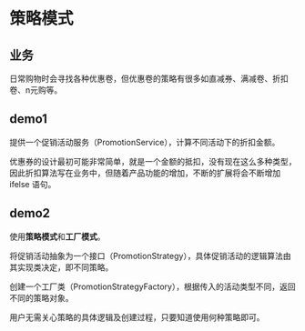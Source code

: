# 策略模式

## 业务

日常购物时会寻找各种优惠卷，但优惠卷的策略有很多如直减券、满减卷、折扣卷、n元购等。

## demo1

提供一个促销活动服务（PromotionService），计算不同活动下的折扣金额。

优惠券的设计最初可能非常简单，就是一个金额的抵扣，没有现在这么多种类型，因此折扣算法写在业务中，但随着产品功能的增加，不断的扩展将会不断增加 ifelse 语句。

## demo2

使用**策略模式**和**工厂模式**。

将促销活动抽象为一个接口（PromotionStrategy），具体促销活动的逻辑算法由其实现类决定，即不同策略。

创建一个工厂类（PromotionStrategyFactory），根据传入的活动类型不同，返回不同的策略对象。

用户无需关心策略的具体逻辑及创建过程，只要知道使用何种策略即可。